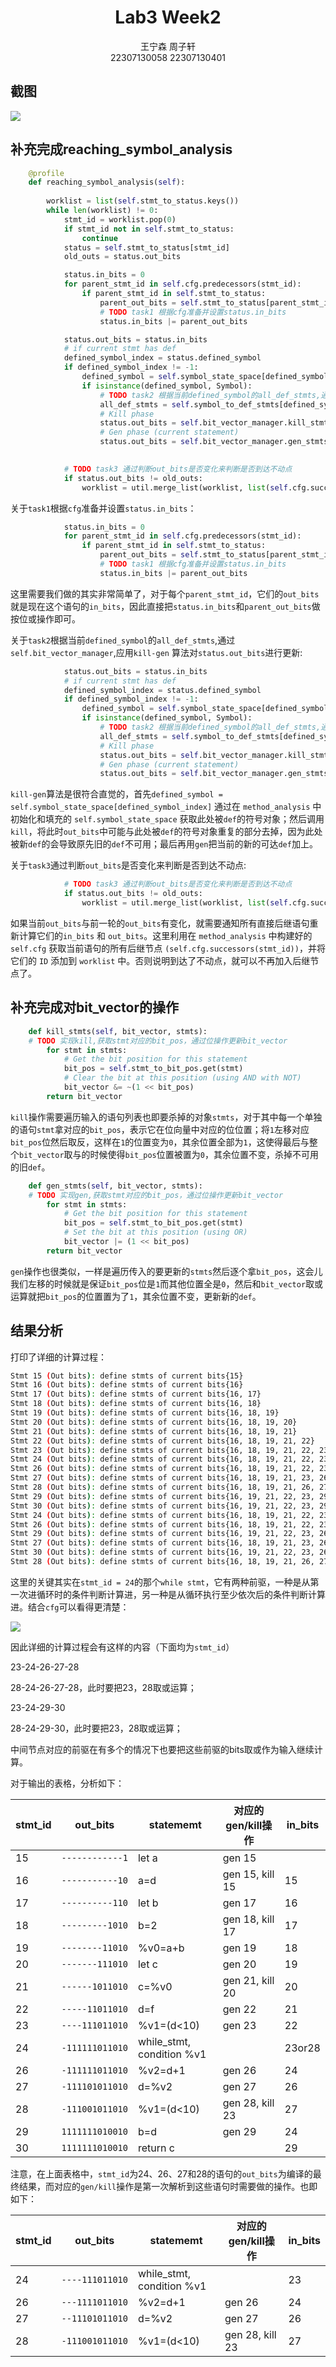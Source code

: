 # <center>Lab3 Week2</center>
<center>王宁森 周子轩</center>
<center>22307130058 22307130401</center>

## 截图

<img src = "image/lab3week2_screenshot.png">

## 补充完成reaching_symbol_analysis

```python
    @profile
    def reaching_symbol_analysis(self):
       
        worklist = list(self.stmt_to_status.keys())
        while len(worklist) != 0:
            stmt_id = worklist.pop(0)
            if stmt_id not in self.stmt_to_status:
                continue
            status = self.stmt_to_status[stmt_id]
            old_outs = status.out_bits

            status.in_bits = 0
            for parent_stmt_id in self.cfg.predecessors(stmt_id):
                if parent_stmt_id in self.stmt_to_status:
                    parent_out_bits = self.stmt_to_status[parent_stmt_id].out_bits
                    # TODO task1 根据cfg准备并设置status.in_bits
                    status.in_bits |= parent_out_bits

            status.out_bits = status.in_bits
            # if current stmt has def
            defined_symbol_index = status.defined_symbol
            if defined_symbol_index != -1:
                defined_symbol = self.symbol_state_space[defined_symbol_index]
                if isinstance(defined_symbol, Symbol):
                    # TODO task2 根据当前defined_symbol的all_def_stmts,通过self.bit_vector_manager,应用kill-gen算法对status.out_bits进行更新
                    all_def_stmts = self.symbol_to_def_stmts[defined_symbol.name]
                    # Kill phase
                    status.out_bits = self.bit_vector_manager.kill_stmts(status.out_bits, all_def_stmts)
                    # Gen phase (current statement)
                    status.out_bits = self.bit_vector_manager.gen_stmts(status.out_bits, [stmt_id])

            
            # TODO task3 通过判断out_bits是否变化来判断是否到达不动点 
            if status.out_bits != old_outs:
                worklist = util.merge_list(worklist, list(self.cfg.successors(stmt_id)))
```

关于`task1`根据`cfg`准备并设置`status.in_bits`：
```python
            status.in_bits = 0
            for parent_stmt_id in self.cfg.predecessors(stmt_id):
                if parent_stmt_id in self.stmt_to_status:
                    parent_out_bits = self.stmt_to_status[parent_stmt_id].out_bits
                    # TODO task1 根据cfg准备并设置status.in_bits
                    status.in_bits |= parent_out_bits
```

这里需要我们做的其实非常简单了，对于每个`parent_stmt_id`，它们的`out_bits`就是现在这个语句的`in_bits`，因此直接把`status.in_bits`和`parent_out_bits`做按位或操作即可。

关于`task2`根据当前`defined_symbol`的`all_def_stmts`,通过`self.bit_vector_manager`,应用`kill-gen`
算法对`status.out_bits`进行更新:
```python
            status.out_bits = status.in_bits
            # if current stmt has def
            defined_symbol_index = status.defined_symbol
            if defined_symbol_index != -1:
                defined_symbol = self.symbol_state_space[defined_symbol_index]
                if isinstance(defined_symbol, Symbol):
                    # TODO task2 根据当前defined_symbol的all_def_stmts,通过self.bit_vector_manager,应用kill-gen算法对status.out_bits进行更新
                    all_def_stmts = self.symbol_to_def_stmts[defined_symbol.name]
                    # Kill phase
                    status.out_bits = self.bit_vector_manager.kill_stmts(status.out_bits, all_def_stmts)
                    # Gen phase (current statement)
                    status.out_bits = self.bit_vector_manager.gen_stmts(status.out_bits, [stmt_id])
```

`kill-gen`算法是很符合直觉的，首先`defined_symbol = self.symbol_state_space[defined_symbol_index]` 通过在 `method_analysis` 中初始化和填充的 `self.symbol_state_space` 获取此处被`def`的符号对象；然后调用`kill`，将此时`out_bits`中可能与此处被`def`的符号对象重复的部分去掉，因为此处被新`def`的会导致原先旧的`def`不可用；最后再用`gen`把当前的新的可达`def`加上。

关于`task3`通过判断`out_bits`是否变化来判断是否到达不动点:

```python
            # TODO task3 通过判断out_bits是否变化来判断是否到达不动点 
            if status.out_bits != old_outs:
                worklist = util.merge_list(worklist, list(self.cfg.successors(stmt_id)))
```

如果当前`out_bits`与前一轮的`out_bits`有变化，就需要通知所有直接后继语句重新计算它们的`in_bits` 和 `out_bits`。这里利用在 `method_analysis` 中构建好的 `self.cfg` 获取当前语句的所有后继节点 `(self.cfg.successors(stmt_id))`，并将它们的 `ID` 添加到 `worklist` 中。否则说明到达了不动点，就可以不再加入后继节点了。

## 补充完成对bit_vector的操作

```python
    def kill_stmts(self, bit_vector, stmts):
    # TODO 实现kill,获取stmt对应的bit_pos，通过位操作更新bit_vector
        for stmt in stmts:
            # Get the bit position for this statement
            bit_pos = self.stmt_to_bit_pos.get(stmt)
            # Clear the bit at this position (using AND with NOT)
            bit_vector &= ~(1 << bit_pos)
        return bit_vector
```

`kill`操作需要遍历输入的语句列表也即要杀掉的对象`stmts`，对于其中每一个单独的语句`stmt`拿对应的`bit_pos`，表示它在位向量中对应的位位置；将`1`左移对应`bit_pos`位然后取反，这样在`1`的位置变为`0`，其余位置全部为`1`，这使得最后与整个`bit_vector`取与的时候使得`bit_pos`位置被置为`0`，其余位置不变，杀掉不可用的旧`def`。


```python
    def gen_stmts(self, bit_vector, stmts):
    # TODO 实现gen,获取stmt对应的bit_pos，通过位操作更新bit_vector
        for stmt in stmts:
            # Get the bit position for this statement
            bit_pos = self.stmt_to_bit_pos.get(stmt)
            # Set the bit at this position (using OR)
            bit_vector |= (1 << bit_pos)
        return bit_vector
```

`gen`操作也很类似，一样是遍历传入的要更新的`stmts`然后逐个拿`bit_pos`，这会儿我们左移的时候就是保证`bit_pos`位是`1`而其他位置全是`0`，然后和`bit_vector`取或运算就把`bit_pos`的位置置为了`1`，其余位置不变，更新新的`def`。

## 结果分析

打印了详细的计算过程：

```bash
Stmt 15 (Out bits): define stmts of current bits{15}
Stmt 16 (Out bits): define stmts of current bits{16}
Stmt 17 (Out bits): define stmts of current bits{16, 17}
Stmt 18 (Out bits): define stmts of current bits{16, 18}
Stmt 19 (Out bits): define stmts of current bits{16, 18, 19}
Stmt 20 (Out bits): define stmts of current bits{16, 18, 19, 20}
Stmt 21 (Out bits): define stmts of current bits{16, 18, 19, 21}
Stmt 22 (Out bits): define stmts of current bits{16, 18, 19, 21, 22}
Stmt 23 (Out bits): define stmts of current bits{16, 18, 19, 21, 22, 23}
Stmt 24 (Out bits): define stmts of current bits{16, 18, 19, 21, 22, 23}
Stmt 26 (Out bits): define stmts of current bits{16, 18, 19, 21, 22, 23, 26}
Stmt 27 (Out bits): define stmts of current bits{16, 18, 19, 21, 23, 26, 27}
Stmt 28 (Out bits): define stmts of current bits{16, 18, 19, 21, 26, 27, 28}
Stmt 29 (Out bits): define stmts of current bits{16, 19, 21, 22, 23, 29}
Stmt 30 (Out bits): define stmts of current bits{16, 19, 21, 22, 23, 29}
Stmt 24 (Out bits): define stmts of current bits{16, 18, 19, 21, 22, 23, 26, 27, 28}
Stmt 26 (Out bits): define stmts of current bits{16, 18, 19, 21, 22, 23, 26, 27, 28}
Stmt 29 (Out bits): define stmts of current bits{16, 19, 21, 22, 23, 26, 27, 28, 29}
Stmt 27 (Out bits): define stmts of current bits{16, 18, 19, 21, 23, 26, 27, 28}
Stmt 30 (Out bits): define stmts of current bits{16, 19, 21, 22, 23, 26, 27, 28, 29}
Stmt 28 (Out bits): define stmts of current bits{16, 18, 19, 21, 26, 27, 28}
```

这里的关键其实在`stmt_id = 24`的那个`while stmt`，它有两种前驱，一种是从第一次进循环时的条件判断计算进，另一种是从循环执行至少依次后的条件判断计算进。结合`cfg`可以看得更清楚：

<img src = "image/method_10.png">

因此详细的计算过程会有这样的内容（下面均为`stmt_id`）


23-24-26-27-28

28-24-26-27-28，此时要把23，28取或运算；

23-24-29-30

28-24-29-30，此时要把23，28取或运算；

中间节点对应的前驱在有多个的情况下也要把这些前驱的bits取或作为输入继续计算。

对于输出的表格，分析如下：

|stmt_id|out_bits       |statememt                |对应的gen/kill操作|in_bits|
|-------|---------------|-------------------------|-----------------|-------|
|15     |`------------1`|let a                    |gen 15           |       |
|16     |`-----------10`|a=d                      |gen 15, kill 15  |15     |
|17     |`----------110`|let b                    |gen 17           |16     |
|18     |`---------1010`|b=2                      |gen 18, kill 17  |17     |
|19     |`--------11010`|%v0=a+b                  |gen 19           |18     |
|20     |`-------111010`|let c                    |gen 20           |19     |
|21     |`------1011010`|c=%v0                    |gen 21, kill 20  |20     |
|22     |`-----11011010`|d=f                      |gen 22           |21     |
|23     |`----111011010`|%v1=(d<10)               |gen 23           |22     |
|24     |`-111111011010`|while_stmt, condition %v1|                 |23or28 |
|26     |`-111111011010`|%v2=d+1                  |gen 26           |24     |
|27     |`-111101011010`|d=%v2                    |gen 27           |26     |
|28     |`-111001011010`|%v1=(d<10)               |gen 28, kill 23  |27     |
|29     |`1111111010010`|b=d                      |gen 29           |24     |
|30     |`1111111010010`|return c                 |                 |29     |

注意，在上面表格中，`stmt_id`为24、26、27和28的语句的`out_bits`为编译的最终结果，而对应的`gen/kill`操作是第一次解析到这些语句时需要做的操作。也即如下：

|stmt_id|out_bits       |statememt                |对应的gen/kill操作|in_bits|
|-------|---------------|-------------------------|-----------------|-------|
|24     |`----111011010`|while_stmt, condition %v1|                 |23     |
|26     |`---1111011010`|%v2=d+1                  |gen 26           |24     |
|27     |`--11101011010`|d=%v2                    |gen 27           |26     |
|28     |`-111001011010`|%v1=(d<10)               |gen 28, kill 23  |27     |